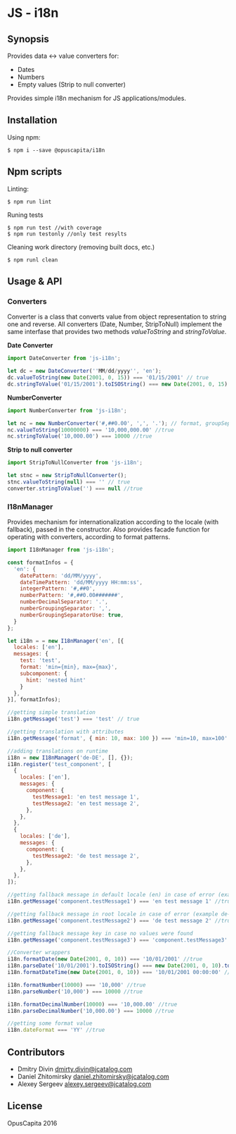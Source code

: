 # JS - i18n 

## Synopsis

Provides data <-> value converters for:
- Dates
- Numbers
- Empty values (Strip to null converter)

Provides simple i18n mechanism for JS applications/modules.

## Installation

Using npm:
```shell
$ npm i --save @opuscapita/i18n
```

## Npm scripts

Linting:
```shell
$ npm run lint
```

Runing tests
```shell
$ npm run test //with coverage
$ npm run testonly //only test resylts
```

Cleaning work directory (removing built docs, etc.)
```shell
$ npm runl clean
```

## Usage & API

### Converters
Converter is a class that converts value from object representation to string one and reverse. All converters (Date, Number, StripToNull) implement the same interfase that provides two methods _valueToString_ and _stringToValue_.

**Date Converter**
```javascript
import DateConverter from 'js-i18n';

let dc = new DateConverter(''MM/dd/yyyy'', 'en');
dc.valueToString(new Date(2001, 0, 15)) === '01/15/2001' // true
dc.stringToValue('01/15/2001').toISOString() === new Date(2001, 0, 15).toISOString() //true
```

**NumberConverter**
```javascript
import NumberConverter from 'js-i18n';

let nc = new NumberConverter('#,##0.00', ',', '.'); // format, groupSep, decSep, decSepUseAlways = false
nc.valueToString(10000000) === '10,000,000.00' //true
nc.stringToValue('10,000.00') === 10000 //true
```

**Strip to null converter**
```javascript
import StripToNullConverter from 'js-i18n';

let stnc = new StripToNullConverter();
stnc.valueToString(null) === '' // true
converter.stringToValue('') === null //true
```

### I18nManager
Provides mechanism for internationalization according to the locale (with fallback), passed in the constructor. 
Also provides facade function for operating with converters, according to format patterns.
```javascript
import I18nManager from 'js-i18n';

const formatInfos = {
  'en': {
    datePattern: 'dd/MM/yyyy',
    dateTimePattern: 'dd/MM/yyyy HH:mm:ss',
    integerPattern: '#,##0',
    numberPattern: '#,##0.00#######',
    numberDecimalSeparator: '.',
    numberGroupingSeparator: ',',
    numberGroupingSeparatorUse: true,
  }
};

let i18n = = new I18nManager('en', [{
  locales: ['en'],
  messages: {
    test: 'test',
    format: 'min={min}, max={max}',
    subcomponent: {
      hint: 'nested hint'
    }
  },
}], formatInfos);

//getting simple translation
i18n.getMessage('test') === 'test' // true

//getting translation with attributes
i18n.getMessage('format', { min: 10, max: 100 }) === 'min=10, max=100' //true

//adding translations on runtime
i18n = new I18nManager('de-DE', [], {});
i18n.register('test_component', [
  {
    locales: ['en'],
    messages: {
      component: {
        testMessage1: 'en test message 1',
        testMessage2: 'en test message 2',
      },
    },
  },
  {
    locales: ['de'],
    messages: {
      component: {
        testMessage2: 'de test message 2',
      },
    },
  },
]);

//getting fallback message in default locale (en) in case of error (example de-DE -> de -> en)
i18n.getMessage('component.testMessage1') === 'en test message 1' //true

//getting fallback message in root locale in case of error (example de-DE -> de)
i18n.getMessage('component.testMessage2') === 'de test message 2' //true

//getting fallback message key in case no values were found
i18n.getMessage('component.testMessage3') === 'component.testMessage3' ///true

//Converter wrappers
i18n.formatDate(new Date(2001, 0, 10)) === '10/01/2001' //true
i18n.parseDate('10/01/2001').toISOString() === new Date(2001, 0, 10).toISOString() //true
i18n.formatDateTime(new Date(2001, 0, 10)) === '10/01/2001 00:00:00' //true

i18n.formatNumber(10000) === '10,000' //true
i18n.parseNumber('10,000') === 10000 //true

i18n.formatDecimalNumber(10000) === '10,000.00' //true
i18n.parseDecimalNumber('10,000.00') === 10000 //true

//getting some format value
i18n.dateFormat === 'YY' //true

```

## Contributors

* Dmitry Divin dmirty.divin@jcatalog.com
* Daniel Zhitomirsky daniel.zhitomirsky@jcatalog.com
* Alexey Sergeev alexey.sergeev@jcatalog.com

## License

OpusCapita 2016
